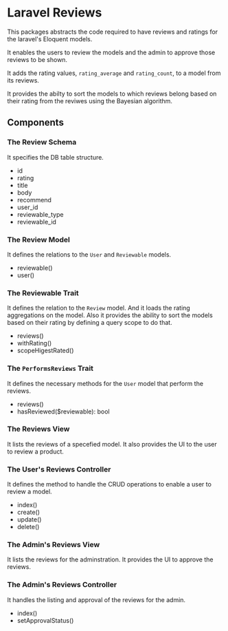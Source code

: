 # Laravel Reviews

This packages abstracts the code required to have reviews and ratings for the laravel's
Eloquent models.

It enables the users to review the models and the admin to approve those
reviews to be shown.

It adds the rating values, `rating_average` and `rating_count`, to a model from
its reviews.

It provides the abilty to sort the models to which reviews belong based on their
rating from the reviwes using the Bayesian algorithm.

## Components

### The Review Schema

It specifies the DB table structure.

* id
* rating
* title
* body
* recommend
* user_id
* reviewable_type
* reviewable_id


### The Review Model

It defines the relations to the `User` and `Reviewable` models.

* reviewable()
* user()

### The Reviewable Trait

It defines the relation to the `Review` model. And it loads the rating
aggregations on the model. Also it provides the ability to sort the models
based on their rating by defining a query scope to do that.

* reviews()
* withRating()
* scopeHigestRated()

### The `PerformsReviews` Trait

It defines the necessary methods for the `User` model that perform the reviews.

* reviews()
* hasReviewed($reviewable): bool


### The Reviews View

It lists the reviews of a specefied model. It also provides the UI to the user
to review a product.

### The User's Reviews Controller

It defines the method to handle the CRUD operations to
enable a user to review a model.

* index()
* create()
* update()
* delete()

### The Admin's Reviews View

It lists the reviews for the adminstration. It provides the UI to approve the
reviews.

### The Admin's Reviews Controller

It handles the listing and approval of the reviews for the admin.

* index()
* setApprovalStatus()